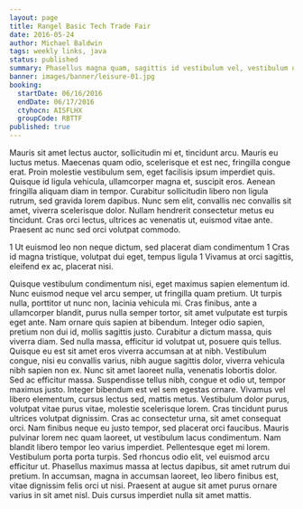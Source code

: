 ```yaml
---
layout: page
title: Rangel Basic Tech Trade Fair
date: 2016-05-24
author: Michael Baldwin
tags: weekly links, java
status: published
summary: Phasellus magna quam, sagittis id vestibulum vel, vestibulum ut.
banner: images/banner/leisure-01.jpg
booking:
  startDate: 06/16/2016
  endDate: 06/17/2016
  ctyhocn: AISFLHX
  groupCode: RBTTF
published: true
---
```

Mauris sit amet lectus auctor, sollicitudin mi et, tincidunt arcu. Mauris eu luctus metus. Maecenas quam odio, scelerisque et est nec, fringilla congue erat. Proin molestie vestibulum sem, eget facilisis ipsum imperdiet quis. Quisque id ligula vehicula, ullamcorper magna et, suscipit eros. Aenean fringilla aliquam diam in tempor. Curabitur sollicitudin libero non ligula rutrum, sed gravida lorem dapibus. Nunc sem elit, convallis nec convallis sit amet, viverra scelerisque dolor. Nullam hendrerit consectetur metus eu tincidunt. Cras orci lectus, ultrices ac venenatis ut, euismod vitae ante. Praesent ac nunc sed orci volutpat commodo.

1 Ut euismod leo non neque dictum, sed placerat diam condimentum
1 Cras id magna tristique, volutpat dui eget, tempus ligula
1 Vivamus at orci sagittis, eleifend ex ac, placerat nisi.

Quisque vestibulum condimentum nisi, eget maximus sapien elementum id. Nunc euismod neque vel arcu semper, ut fringilla quam pretium. Ut turpis nulla, porttitor ut nunc non, lacinia vehicula mi. Cras finibus, ante a ullamcorper blandit, purus nulla semper tortor, sit amet vulputate est turpis eget ante. Nam ornare quis sapien at bibendum. Integer odio sapien, pretium non dui id, mollis sagittis justo. Curabitur a dictum massa, quis viverra diam. Sed nulla massa, efficitur id volutpat ut, posuere quis tellus. Quisque eu est sit amet eros viverra accumsan at at nibh. Vestibulum congue, nisi eu convallis varius, nibh augue sagittis dolor, viverra vehicula nibh sapien non ex. Nunc sit amet laoreet nulla, venenatis lobortis dolor. Sed ac efficitur massa. Suspendisse tellus nibh, congue et odio ut, tempor maximus justo. Integer bibendum est vel sem egestas ornare. Vivamus vel libero elementum, cursus lectus sed, mattis metus.
Vestibulum dolor purus, volutpat vitae purus vitae, molestie scelerisque lorem. Cras tincidunt purus ultrices volutpat dignissim. Cras ac consectetur urna, sit amet consequat orci. Nam finibus neque eu justo tempor, sed placerat orci faucibus. Mauris pulvinar lorem nec quam laoreet, ut vestibulum lacus condimentum. Nam blandit libero tempor leo varius imperdiet. Pellentesque eget mi lorem. Vestibulum porta porta turpis. Sed rhoncus odio elit, vel euismod arcu efficitur ut. Phasellus maximus massa at lectus dapibus, sit amet rutrum dui pretium. In accumsan, magna in accumsan laoreet, leo libero finibus est, vitae dignissim felis orci ut nisi. Praesent at augue sit amet purus ornare varius in sit amet nisl. Duis cursus imperdiet nulla sit amet mattis.
